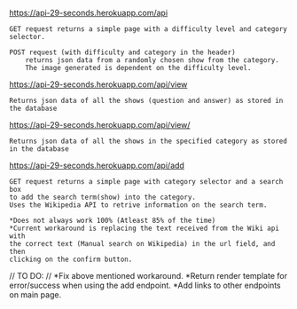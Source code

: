 https://api-29-seconds.herokuapp.com/api

    GET request returns a simple page with a difficulty level and category selector.

    POST request (with difficulty and category in the header) 
        returns json data from a randomly chosen show from the category.
        The image generated is dependent on the difficulty level.


https://api-29-seconds.herokuapp.com/api/view
    
    Returns json data of all the shows (question and answer) as stored in the database


https://api-29-seconds.herokuapp.com/api/view/<category>
    
    Returns json data of all the shows in the specified category as stored in the database


https://api-29-seconds.herokuapp.com/api/add
    
    GET request returns a simple page with category selector and a search box 
    to add the search term(show) into the category.
    Uses the Wikipedia API to retrive information on the search term.
    
    *Does not always work 100% (Atleast 85% of the time)
    *Current workaround is replacing the text received from the Wiki api with 
    the correct text (Manual search on Wikipedia) in the url field, and then
    clicking on the confirm button.


// TO DO: //
*Fix above mentioned workaround.
*Return render template for error/success when using the add endpoint.
*Add links to other endpoints on main page.